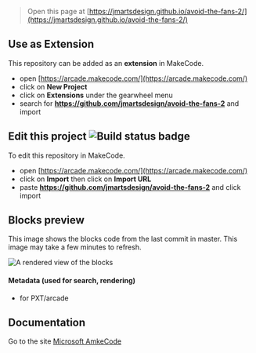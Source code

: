  


> Open this page at [https://jmartsdesign.github.io/avoid-the-fans-2/](https://jmartsdesign.github.io/avoid-the-fans-2/)

## Use as Extension

This repository can be added as an **extension** in MakeCode.

* open [https://arcade.makecode.com/](https://arcade.makecode.com/)
* click on **New Project**
* click on **Extensions** under the gearwheel menu
* search for **https://github.com/jmartsdesign/avoid-the-fans-2** and import

## Edit this project ![Build status badge](https://github.com/jmartsdesign/avoid-the-fans-2/workflows/MakeCode/badge.svg)

To edit this repository in MakeCode.

* open [https://arcade.makecode.com/](https://arcade.makecode.com/)
* click on **Import** then click on **Import URL**
* paste **https://github.com/jmartsdesign/avoid-the-fans-2** and click import

## Blocks preview

This image shows the blocks code from the last commit in master.
This image may take a few minutes to refresh.

![A rendered view of the blocks](https://github.com/jmartsdesign/avoid-the-fans-2/raw/master/.github/makecode/blocks.png)

#### Metadata (used for search, rendering)

* for PXT/arcade
<script src="https://makecode.com/gh-pages-embed.js"></script><script>makeCodeRender("{{ site.makecode.home_url }}", "{{ site.github.owner_name }}/{{ site.github.repository_name }}");</script>

## Documentation
Go to the site [Microsoft AmkeCode](https://arcade.makecode.com/docs)
